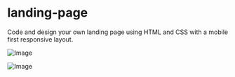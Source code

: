 # landing-page
Code and design your own landing page using HTML and CSS with a mobile first responsive layout.

![Image](../master/images/screenshot1.png)

![Image](../master/images/screenshot2.png)
